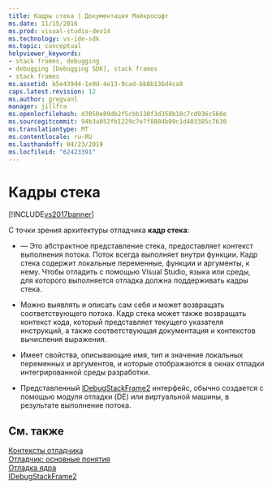 ```yaml
---
title: Кадры стека | Документация Майкрософт
ms.date: 11/15/2016
ms.prod: visual-studio-dev14
ms.technology: vs-ide-sdk
ms.topic: conceptual
helpviewer_keywords:
- stack frames, debugging
- debugging [Debugging SDK], stack frames
- stack frames
ms.assetid: b5e439d4-1e9d-4e13-9cad-bb8b136d4ca8
caps.latest.revision: 12
ms.author: gregvanl
manager: jillfra
ms.openlocfilehash: d3050e89db2f5cbb138f3d358b10c7cd936c560e
ms.sourcegitcommit: 94b3a052fb1229c7e7f8804b09c1d403385c7630
ms.translationtype: MT
ms.contentlocale: ru-RU
ms.lasthandoff: 04/23/2019
ms.locfileid: "62423391"
---
```

# <a name="stack-frames"></a>Кадры стека
[!INCLUDE[vs2017banner](../../includes/vs2017banner.md)]

С точки зрения архитектуры отладчика **кадр стека**:  
  
- — Это абстрактное представление стека, предоставляет контекст выполнения потока. Поток всегда выполняет внутри функции. Кадр стека содержит локальные переменные, функции и аргументы, к нему. Чтобы отладить с помощью Visual Studio, языка или среды, для которого выполняется отладка должна поддерживать кадры стека.  
  
- Можно выявлять и описать сам себя и может возвращать соответствующего потока. Кадр стека может также возвращать контекст кода, который представляет текущего указателя инструкций, а также соответствующая документация и контекстов вычисления выражения.  
  
- Имеет свойства, описывающие имя, тип и значение локальных переменных и аргументов, и которые отображаются в окнах отладки интегрированной среды разработки.  
  
- Представленный [IDebugStackFrame2](../../extensibility/debugger/reference/idebugstackframe2.md) интерфейс, обычно создается с помощью модуля отладки (DE) или виртуальной машины, в результате выполнение потока.  
  
## <a name="see-also"></a>См. также  
 [Контексты отладчика](../../extensibility/debugger/debugger-contexts.md)   
 [Отладчик: основные понятия](../../extensibility/debugger/debugger-concepts.md)   
 [Отладка ядра](../../extensibility/debugger/debug-engine.md)   
 [IDebugStackFrame2](../../extensibility/debugger/reference/idebugstackframe2.md)
